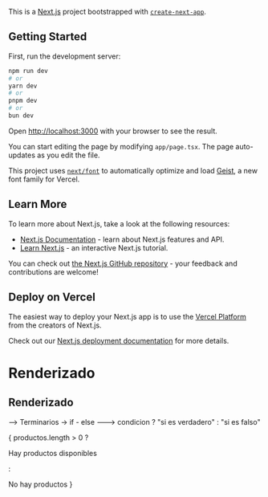 
This is a [Next.js](https://nextjs.org) project bootstrapped with [`create-next-app`](https://nextjs.org/docs/app/api-reference/cli/create-next-app).

## Getting Started

First, run the development server:

```bash
npm run dev
# or
yarn dev
# or
pnpm dev
# or
bun dev
```

Open [http://localhost:3000](http://localhost:3000) with your browser to see the result.

You can start editing the page by modifying `app/page.tsx`. The page auto-updates as you edit the file.

This project uses [`next/font`](https://nextjs.org/docs/app/building-your-application/optimizing/fonts) to automatically optimize and load [Geist](https://vercel.com/font), a new font family for Vercel.

## Learn More

To learn more about Next.js, take a look at the following resources:

- [Next.js Documentation](https://nextjs.org/docs) - learn about Next.js features and API.
- [Learn Next.js](https://nextjs.org/learn) - an interactive Next.js tutorial.

You can check out [the Next.js GitHub repository](https://github.com/vercel/next.js) - your feedback and contributions are welcome!

## Deploy on Vercel

The easiest way to deploy your Next.js app is to use the [Vercel Platform](https://vercel.com/new?utm_medium=default-template&filter=next.js&utm_source=create-next-app&utm_campaign=create-next-app-readme) from the creators of Next.js.

Check out our [Next.js deployment documentation](https://nextjs.org/docs/app/building-your-application/deploying) for more details.




<!-- 
Next.js

Es un framework basado en React que permite crear aplicaciones web modernas.

Trae configuración lista para arrancar (npm run dev).

Usa optimización de fuentes, rutas automáticas y puede desplegarse fácilmente en Vercel.

🔹 Componentes en React

Son las piezas fundamentales de una app en React.

Funcionan como bloques reutilizables.

Tipos:

Funcionales:

Declarados con funciones JS.

Usan hooks como useState o useEffect.

Son los más usados hoy en día.

De clase:

Usan class y this.state.

Cada vez se usan menos.

Conceptos clave:

Props: datos que un componente recibe del padre (no cambian).

State: datos internos que sí cambian con el tiempo.

🔹 JSX

Es una mezcla de HTML + JavaScript.

Permite escribir interfaces más declarativas.

Características:

Se parece a HTML.

Permite usar {} para meter expresiones JS.

Usa atributos en camelCase (className, onClick).

Siempre debe haber un solo elemento raíz.

🔹 Vite + React

Es una alternativa ligera a Webpack.

Ventajas: velocidad, configuración mínima, y HMR (cambios en tiempo real).

Pasos básicos:

npm create vite@latest mi-app --template react
cd mi-app
npm install
npm run dev

🔹 Estado en React

Representa datos dinámicos de un componente.

Si cambia el estado → se renderiza de nuevo la UI.

Características:

Local (cada componente maneja su propio estado).

Mutable (se cambia con useState o setState).

Al actualizarse → refresca la vista.

⚠️ Importante: nunca modificar el estado directamente.

🔹 Eventos en React

Permiten responder a interacciones del usuario (clics, inputs, etc.).

Características:

Usan camelCase (onClick, onChange).

Se pasan funciones como manejadores.

React simula el DOM para mejorar rendimiento.

👉 Patrón común: eventos modifican el estado → la UI se actualiza automáticamente.

🔹 Código de ejemplo resumido

📌 Home.jsx

Usa un estado mensaje.

Maneja clicks en botones "Aceptar" y "Cancelar".

Muestra alertas según el botón presionado.

📌 Boton.jsx

Recibe texto y función onClick.

Renderiza un botón estilizado con Tailwind.

--------------------------------------------------------


1. Componente Boton:
   - Función principal: Boton({ texto, onClick })
   - Función interna: handleClick()
       -> Imprime en consola el texto del botón.
       -> Llama a la función onClick pasando el texto.
   - Retorna un botón estilizado con Tailwind que ejecuta handleClick al presionarlo.

2. Componente Saludo:
   - Función principal: saludo()
   - Define una constante "numero = 1".
   - Retorna un <h1> con el texto "Hola mundo" y el número concatenado.

3. Componente VistaNueva (contador):
   - Función principal: VistaNueva()
   - Usa el hook useState para definir [valor, setValor].
   - Retorna un <div> con:
       -> <h2> que muestra el valor actual.
       -> Botón "Aumentar": ejecuta setValor(valor + 1).
       -> Botón "Disminuir": ejecuta setValor(valor - 1).

4. Componente Mensaje:
   - Función principal: Mensaje()
   - Usa useState para manejar el estado [nombre, setNombre].
   - Usa useEffect:
    -> Se ejecuta cada vez que cambia "nombre".
    > Imprime en consola el valor actual de nombre.
   - Retorna un <div> con:
    -> Input controlado para escribir el nombre.
    -> Párrafo que muestra "Hola {nombre}" o "Hola invitado" si está vacío.

 -->


 # Renderizado 

 ## Renderizado 
 --> Terminarios
 -> if - else
 ---> condicion  ? "si es verdadero" : "si es falso"


 {
   productos.length > 0
   ? <p> Hay productos disponibles</p>
   : <p> No hay productos
 }